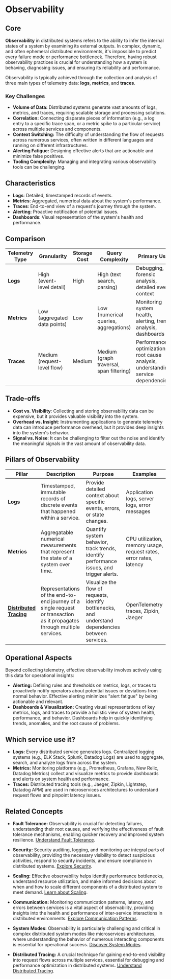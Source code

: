 # Observability

## Core

**Observability** in distributed systems refers to the ability to infer the internal states of a system by examining its external outputs. In complex, dynamic, and often ephemeral distributed environments, it's impossible to predict every failure mode or performance bottleneck. Therefore, having robust observability practices is crucial for understanding how a system is behaving, diagnosing issues, and ensuring its reliability and performance.

Observability is typically achieved through the collection and analysis of three main types of telemetry data: **logs**, **metrics**, and **traces**.

### Key Challenges

-   **Volume of Data:** Distributed systems generate vast amounts of logs, metrics, and traces, requiring scalable storage and processing solutions.
-   **Correlation:** Connecting disparate pieces of information (e.g., a log entry to a specific trace span, or a metric spike to a particular service) across multiple services and components.
-   **Context Switching:** The difficulty of understanding the flow of requests across numerous services, often written in different languages and running on different infrastructures.
-   **Alerting Fatigue:** Designing effective alerts that are actionable and minimize false positives.
-   **Tooling Complexity:** Managing and integrating various observability tools can be challenging.

## Characteristics

- **Logs**: Detailed, timestamped records of events.
- **Metrics**: Aggregated, numerical data about the system's performance.
- **Traces**: End-to-end view of a request's journey through the system.
- **Alerting**: Proactive notification of potential issues.
- **Dashboards**: Visual representation of the system's health and performance.

## Comparison

| Telemetry Type | Granularity | Storage Cost | Query Complexity | Primary Use |
|---|---|---|---|---|
| **Logs** | High (event-level detail) | High | High (text search, parsing) | Debugging, forensic analysis, detailed event context |
| **Metrics** | Low (aggregated data points) | Low | Low (numerical queries, aggregations) | Monitoring system health, alerting, trend analysis, dashboards |
| **Traces** | Medium (request-level flow) | Medium | Medium (graph traversal, span filtering) | Performance optimization, root cause analysis, understanding service dependencies |

## Trade-offs

- **Cost vs. Visibility**: Collecting and storing observability data can be expensive, but it provides valuable visibility into the system.
- **Overhead vs. Insight**: Instrumenting applications to generate telemetry data can introduce performance overhead, but it provides deep insights into the system's behavior.
- **Signal vs. Noise**: It can be challenging to filter out the noise and identify the meaningful signals in the vast amount of observability data.

## Pillars of Observability

| Pillar | Description | Purpose | Examples |
|---|---|---|---|
| **Logs** | Timestamped, immutable records of discrete events that happened within a service. | Provide detailed context about specific events, errors, or state changes. | Application logs, server logs, error messages |
| **Metrics** | Aggregatable numerical measurements that represent the state of a system over time. | Quantify system behavior, track trends, identify performance issues, and trigger alerts. | CPU utilization, memory usage, request rates, error rates, latency |
| **[Distributed Tracing](./distributed-tracing)** | Representations of the end-to-end journey of a single request or transaction as it propagates through multiple services. | Visualize the flow of requests, identify bottlenecks, and understand dependencies between services. | OpenTelemetry traces, Zipkin, Jaeger |

## Operational Aspects

Beyond collecting telemetry, effective observability involves actively using this data for operational insights:

-   **Alerting:** Defining rules and thresholds on metrics, logs, or traces to proactively notify operators about potential issues or deviations from normal behavior. Effective alerting minimizes "alert fatigue" by being actionable and relevant.
-   **Dashboards & Visualization:** Creating visual representations of key metrics, logs, and traces to provide a holistic view of system health, performance, and behavior. Dashboards help in quickly identifying trends, anomalies, and the root cause of problems.

## Which service use it?

-   **Logs:** Every distributed service generates logs. Centralized logging systems (e.g., ELK Stack, Splunk, Datadog Logs) are used to aggregate, search, and analyze logs from across the system.
-   **Metrics:** Monitoring platforms (e.g., Prometheus, Grafana, New Relic, Datadog Metrics) collect and visualize metrics to provide dashboards and alerts on system health and performance.
-   **Traces:** Distributed tracing tools (e.g., Jaeger, Zipkin, Lightstep, Datadog APM) are used in microservices architectures to understand request flows and pinpoint latency issues.

## Related Concepts

-   **Fault Tolerance:** Observability is crucial for detecting failures, understanding their root causes, and verifying the effectiveness of fault tolerance mechanisms, enabling quicker recovery and improved system resilience. [Understand Fault Tolerance](../fault-tolerance/README.md).

-   **Security:** Security auditing, logging, and monitoring are integral parts of observability, providing the necessary visibility to detect suspicious activities, respond to security incidents, and ensure compliance in distributed systems. [Explore Security](../security/README.md).

-   **Scaling:** Effective observability helps identify performance bottlenecks, understand resource utilization, and make informed decisions about when and how to scale different components of a distributed system to meet demand. [Learn about Scaling](../scaling/README.md).

-   **Communication:** Monitoring communication patterns, latency, and errors between services is a vital aspect of observability, providing insights into the health and performance of inter-service interactions in distributed environments. [Explore Communication Patterns](../communication/README.md).

-   **System Modes:** Observability is particularly challenging and critical in complex distributed system modes like microservices architectures, where understanding the behavior of numerous interacting components is essential for operational success. [Discover System Modes](../system-mode/README.md).

-   **Distributed Tracing:** A crucial technique for gaining end-to-end visibility into request flows across multiple services, essential for debugging and performance optimization in distributed systems. [Understand Distributed Tracing](./distributed-tracing/README.md).

